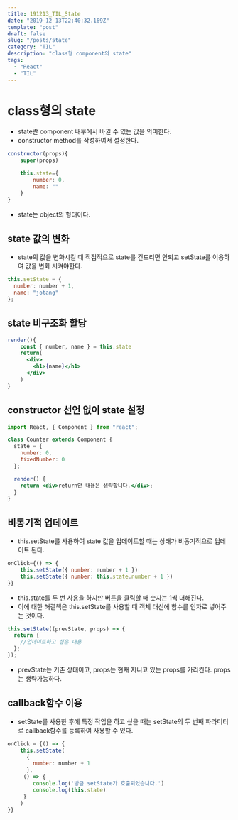 ```yaml
---
title: 191213_TIL_State
date: "2019-12-13T22:40:32.169Z"
template: "post"
draft: false
slug: "/posts/state"
category: "TIL"
description: "class형 component의 state"
tags:
  - "React"
  - "TIL"
---
```


# class형의 state

- state란 component 내부에서 바뀔 수 있는 값을 의미한다.
- constructor method를 작성하여서 설정한다.

```jsx
constructor(props){
	super(props)

  	this.state={
    	number: 0,
      	name: ""
    }
}
```

- state는 object의 형태이다.

## state 값의 변화

- state의 값을 변화시킬 때 직접적으로 state를 건드리면 안되고 setState를 이용하여 값을 변화 시켜야한다.

```jsx
this.setState = {
  number: number + 1,
  name: "jotang"
};
```

## state 비구조화 할당

```jsx
render(){
	const { number, name } = this.state
    return(
      <div>
        <h1>{name}</h1>
      </div>
    )
}
```

## constructor 선언 없이 state 설정

```jsx
import React, { Component } from "react";

class Counter extends Component {
  state = {
    number: 0,
    fixedNumber: 0
  };

  render() {
    return <div>return안 내용은 생략합니다.</div>;
  }
}
```

## 비동기적 업데이트

- this.setState를 사용하여 state 값을 업데이트할 때는 상태가 비동기적으로 업데이트 된다.

```jsx
onClick={() => {
	this.setState({ number: number + 1 })
  	this.setState({ number: this.state.number + 1 })
}}
```

- this.state를 두 번 사용을 하지만 버튼을 클릭할 때 숫자는 1씩 더해진다.
- 이에 대한 해결책은 this.setState를 사용할 때 객체 대신에 함수를 인자로 넣어주는 것이다.

```jsx
this.setState((prevState, props) => {
  return {
    //업데이트하고 싶은 내용
  };
});
```

- prevState는 기존 상태이고, props는 현재 지니고 있는 props를 가리킨다. props는 생략가능하다.

## callback함수 이용

- setState를 사용한 후에 특정 작업을 하고 싶을 때는 setState의 두 번째 파라미터로 callback함수를 등록하여 사용할 수 있다.

```jsx
onClick = {() => {
	this.setState(
      {
    	number: number + 1
      },
     () => {
     	console.log('방금 setState가 호출되었습니다.')
        console.log(this.state)
     }
    )
}}
```
